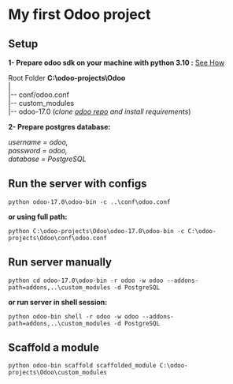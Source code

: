 # My first Odoo project

## Setup

**1- Prepare odoo sdk on your machine with python 3.10 :** [See How](https://www.odoo.com/documentation/15.0/administration/install/source.html)

Root Folder **C:\odoo-projects\Odoo** \
| \
|-- conf/odoo.conf \
|-- custom_modules \
|-- odoo-17.0 (*clone [odoo repo](https://github.com/odoo/odoo) and install requirements*)

**2- Prepare postgres database:**

*username = odoo,* \
*password = odoo,* \
*database = PostgreSQL*

## Run the server with configs

`python odoo-17.0\odoo-bin -c ..\conf\odoo.conf`

**or using full path:**

`python C:\odoo-projects\Odoo\odoo-17.0\odoo-bin -c C:\odoo-projects\Odoo\conf\odoo.conf`

## Run server manually

`python cd odoo-17.0\odoo-bin -r odoo -w odoo --addons-path=addons,..\custom_modules -d PostgreSQL`

**or run server in shell session:**

`python odoo-bin shell -r odoo -w odoo --addons-path=addons,..\custom_modules -d PostgreSQL`

## Scaffold a module

`python odoo-bin scaffold scaffolded_module C:\odoo-projects\Odoo\custom_modules`
